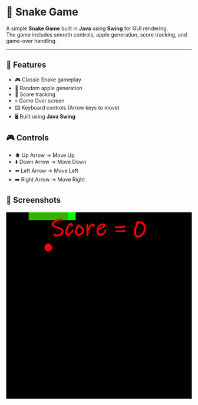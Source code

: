 # 🐍 Snake Game 
A simple **Snake Game** built in **Java** using **Swing** for GUI rendering.  
The game includes smooth controls, apple generation, score tracking, and game-over handling.

---

## 🚀 Features
* 🎮 Classic Snake gameplay  
* 🍎 Random apple generation  
* 🧮 Score tracking  
* 💀 Game Over screen  
* ⌨️ Keyboard controls (Arrow keys to move)  
* 🖥️ Built using **Java Swing**

## 🎮 Controls
* ⬆️ Up Arrow → Move Up
* ⬇️ Down Arrow → Move Down
* ⬅️ Left Arrow → Move Left
* ➡️ Right Arrow → Move Right

## 📸 Screenshots
![SnakeGame Screenshot](SnakeGame_Screenshot.png)
